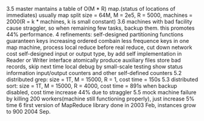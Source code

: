 3.5 master mantains a table of O(M * R) map.(status of locations of immediates)
    usually map split size = 64M, M = 2e5, R = 5000, machines = 2000(R = k * machines, k is small constant)
3.6 machines with bad facility cause straggler, so when remaining few tasks, backup them. this promotes 44% performance.
4 refinements:
   self-designed partitioning functions
	 guaranteen keys increasing ordered
	 combain less frequence keys in one map machine, process local reduce before real reduce, cut down network cost
	 self-designed input or output type, by add self implementation in Reader or Writer interface
	 atomically produce auxiliary files
	 store bad records, skip next time
	 local debug by small-scale testing
	 show status information
	 input/output counters and other self-defined counters
5.2 distributed grep: size = 1T, M = 15000, R = 1, cost time = 150s
5.3 distributed sort: size = 1T, M = 15000, R = 4000, cost time = 891s
    when backup disabled, cost time increase 44% due to straggler
5.5 mock machine failure by killing 200 workers(machine still functioning properly), just increase 5% time
6 first version of MapReduce library done in 2003 Feb, instances grow to 900 2004 Sep.

